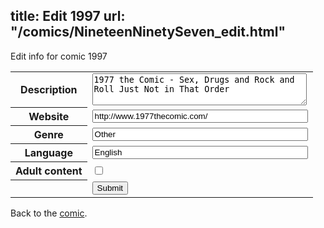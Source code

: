 title: Edit 1997
url: "/comics/NineteenNinetySeven_edit.html"
---
Edit info for comic 1997

<form name="comic" action="http://gaepostmail.appspot.com/comic/" method="post">
<table class="comicinfo">
<tr>
<th>Description</th><td><textarea name="description" cols="40" rows="3">1977 the Comic - Sex, Drugs and Rock and Roll Just Not in That Order</textarea></td>
</tr>
<tr>
<th>Website</th><td><input type="text" name="url" value="http://www.1977thecomic.com/" size="40"/></td>
</tr>
<tr>
<th>Genre</th><td><input type="text" name="genre" value="Other" size="40"/></td>
</tr>
<tr>
<th>Language</th><td><input type="text" name="language" value="English" size="40"/></td>
</tr>
<tr>
<th>Adult content</th><td><input type="checkbox" name="adult" value="adult" /></td>
</tr>
<tr>
<th></th><td>
<input type="hidden" name="comic" value="NineteenNinetySeven" />
<input type="submit" name="submit" value="Submit" />
</td>
</tr>
</table>
</form>

Back to the [comic](NineteenNinetySeven.html).
